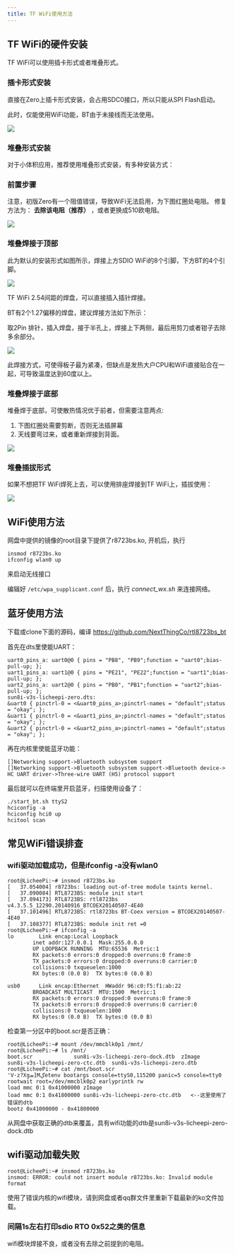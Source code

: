 ```yaml
---
title: TF WiFi使用方法
---
```


## TF WiFi的硬件安装


TF WiFi可以使用插卡形式或者堆叠形式。

### 插卡形式安装

直接在Zero上插卡形式安装，会占用SDC0接口，所以只能从SPI Flash启动。

此时，仅能使用WiFi功能，BT由于未接线而无法使用。

![](./../static/Contribution/article_33.png)


### 堆叠形式安装

对于小体积应用，推荐使用堆叠形式安装，有多种安装方式：

### 前置步骤

注意，初版Zero有一个阻值错误，导致WiFi无法启用，为下图红圈处电阻。
修复方法为： **去除该电阻（推荐）** ，或者更换成510欧电阻。

![](./../static/Contribution/article_34.png)


### 堆叠焊接于顶部

此为默认的安装形式如图所示，焊接上方SDIO
WiFi的8个引脚，下方BT的4个引脚。

![](./../static/Contribution/article_35.jpg)


TF WiFi 2.54间距的焊盘，可以直接插入插针焊接。

BT有2个1.27偏移的焊盘，建议焊接方法如下所示：

取2Pin
排针，插入焊盘，接于半孔上，焊接上下两侧，最后用剪刀或者钳子去除多余部分。

![](./../static/Contribution/article_36.jpg)


此焊接方式，可使得板子最为紧凑，但缺点是发热大户CPU和WiFi直接贴合在一起，可导致温度达到60度以上。

### 堆叠焊接于底部

堆叠焊于底部，可使散热情况优于前者，但需要注意两点:

1.  下图红圈处需要剪断，否则无法插屏幕
2.  天线要弯过来，或者重新焊接到背面。

![](./../static/Contribution/article_37.png)


### 堆叠插拔形式

如果不想把TF WiFi焊死上去，可以使用排座焊接到TF WiFi上，插拔使用：

![](./../static/Contribution/article_38.png)


## WiFi使用方法


网盘中提供的镜像的root目录下提供了r8723bs.ko, 开机后，执行

    insmod r8723bs.ko
    ifconfig wlan0 up

来启动无线接口

编辑好 `/etc/wpa_supplicant.conf` 后，执行 *connect\_wx.sh* 来连接网络。

## 蓝牙使用方法


下载或clone下面的源码，编译
<https://github.com/NextThingCo/rtl8723bs_bt>

首先在dts里使能UART：

```
uart0_pins_a: uart0@0 { pins = "PB8", "PB9";function = "uart0";bias-pull-up; };
uart1_pins_a: uart1@0 { pins = "PE21", "PE22";function = "uart1";bias-pull-up; };
uart2_pins_a: uart2@0 { pins = "PB0", "PB1";function = "uart2";bias-pull-up; };
sun8i-v3s-licheepi-zero.dts:
&uart0 { pinctrl-0 = <&uart0_pins_a>;pinctrl-names = "default";status = "okay"; };
&uart1 { pinctrl-0 = <&uart1_pins_a>;pinctrl-names = "default";status = "okay"; };
&uart2 { pinctrl-0 = <&uart2_pins_a>;pinctrl-names = "default";status = "okay"; };
```

再在内核里使能蓝牙功能：

    []Networking support->Bluetooth subsystem support
    []Networking support->Bluetooth subsystem support->Bluetooth device->
    HC UART driver->Three-wire UART (H5) protocol support

最后就可以在终端里开启蓝牙，扫描使用设备了：

```
./start_bt.sh ttyS2
hciconfig -a
hciconfig hci0 up
hcitool scan
```

## 常见WiFi错误排查


### wifi驱动加载成功，但是ifconfig -a没有wlan0


```
root@LicheePi:~# insmod r8723bs.ko 
[   37.054004] r8723bs: loading out-of-tree module taints kernel.
[   37.090084] RTL8723BS: module init start
[   37.094173] RTL8723BS: rtl8723bs v4.3.5.5_12290.20140916_BTCOEX20140507-4E40
[   37.101496] RTL8723BS: rtl8723bs BT-Coex version = BTCOEX20140507-4E40
[   37.108377] RTL8723BS: module init ret =0
root@LicheePi:~# ifconfig -a
lo        Link encap:Local Loopback  
        inet addr:127.0.0.1  Mask:255.0.0.0
        UP LOOPBACK RUNNING  MTU:65536  Metric:1
        RX packets:0 errors:0 dropped:0 overruns:0 frame:0
        TX packets:0 errors:0 dropped:0 overruns:0 carrier:0
        collisions:0 txqueuelen:1000 
        RX bytes:0 (0.0 B)  TX bytes:0 (0.0 B)

usb0      Link encap:Ethernet  HWaddr 96:c0:f5:f1:ab:22  
        BROADCAST MULTICAST  MTU:1500  Metric:1
        RX packets:0 errors:0 dropped:0 overruns:0 frame:0
        TX packets:0 errors:0 dropped:0 overruns:0 carrier:0
        collisions:0 txqueuelen:1000 
        RX bytes:0 (0.0 B)  TX bytes:0 (0.0 B)
```

检查第一分区中的boot.scr是否正确：

```
root@LicheePi:~# mount /dev/mmcblk0p1 /mnt/
root@LicheePi:~# ls /mnt/
boot.scr             sun8i-v3s-licheepi-zero-dock.dtb  zImage
sun8i-v3s-licheepi-zero-ctc.dtb  sun8i-v3s-licheepi-zero.dtb
root@LicheePi:~# cat /mnt/boot.scr 
'V·z?Xցܣ]Mڳetenv bootargs console=ttyS0,115200 panic=5 console=tty0 rootwait root=/dev/mmcblk0p2 earlyprintk rw
load mmc 0:1 0x41000000 zImage
load mmc 0:1 0x41800000 sun8i-v3s-licheepi-zero-ctc.dtb   <--这里使用了错误的dtb
bootz 0x41000000 - 0x41800000
```

从网盘中获取正确的dtb来覆盖，具有wifi功能的dtb是sun8i-v3s-licheepi-zero-dock.dtb

## wifi驱动加载失败


```
root@LicheePi:~# insmod r8723bs.ko 
insmod: ERROR: could not insert module r8723bs.ko: Invalid module format
```

使用了错误内核的wifi模块，请到网盘或者qq群文件里重新下载最新的ko文件加载。

### 间隔1s左右打印sdio RTO 0x52之类的信息

wifi模块焊接不良，或者没有去除之前提到的电阻。
